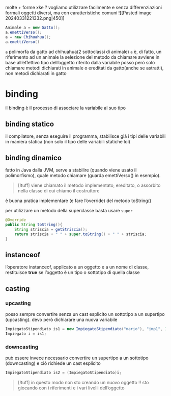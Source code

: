 molte + forme
xke ?
vogliamo utilizzare facilmente e senza differenziazioni formali oggetti diversi, ma con caratteristiche comuni
![[Pasted image 20240331221332.png|450]]
```java
Animale a = new Gatto();
a.emettiVerso();
a = new Chihuahua();
a.emettiVerso()
```
`a` polimorfa da gatto ad chihuahua(2 sottoclassi di animale)
`a` è, di fatto, un riferimento ad un animale
la selezione del metodo da chiamare avviene in base all’effettivo tipo dell’oggetto riferito dalla variabile
posso però solo chiamare metodi dichiarati in animale o ereditati da gatto(anche se astratti), non metodi dichiarati in gatto

# binding
il binding è il processo di associare la variabile al suo tipo
## binding statico
il compilatore, senza eseguire il programma, stabilisce già i tipi delle variabili in maniera statica (non solo il tipo delle variabili statiche lol)
## binding dinamico
fatto in Java dalla JVM, serve a stabilire (quando viene usato il polimorfismo), quale metodo chiamare (guarda emettiVerso() in esempio). 
>[!tuff] viene chiamato il metodo implementato, ereditato, o assorbito nella classe di cui chiamo il costruttore

è buona pratica implementare (e fare l’override) del metodo toString()

per utilizzare un metodo della superclasse basta usare `super`
```java
@Override
public String toString(){
	String striscia = getStriscia();
	return striscia + " " + super.toString() + " " + striscia;
}
```

## instanceof
l’operatore instanceof, applicato a un oggetto e a un nome di classe, restituisce **true** se l’oggetto è un tipo o sottotipo di quella classe

## casting
### upcasting
posso sempre convertire senza  un cast esplicito un sottotipo a un supertipo (upcasting). devo però dichiarare una nuova variabile
```java
ImpiegatoStipendiato is1 = new ImpiegatoStipendiato("mario"), "imp1", 1500);
Impiegato i = is1;
```

### downcasting
può essere invece necessario convertire un supertipo a un sottotipo (downcasting) e ciò richiede un cast esplicito 
```java
ImpiegatoStipendiato is2 = (ImpiegatoStipendiato)i;
```
>[!tuff] in questo modo non sto creando un nuovo oggetto !! sto giocando con i riferimenti e i vari livelli dell’oggetto

